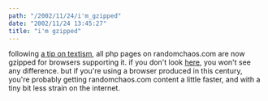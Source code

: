 ```yaml
---
path: "/2002/11/24/i'm_gzipped" 
date: "2002/11/24 13:45:27" 
title: "i'm gzipped" 
---
```

<p>following <a href="http://www.textism.com/article/632/">a tip on textism</a>, all php pages on randomchaos.com are now gzipped for browsers supporting it. if you don't look <a href="http://leknor.com/code/gziped.php?url=http%3A%2F%2Fwww.randomchaos.com%2F">here</a>, you won't see any difference. but if you're using a browser produced in this century, you're probably getting randomchaos.com content a little faster, and with a tiny bit less strain on the internet.</p>